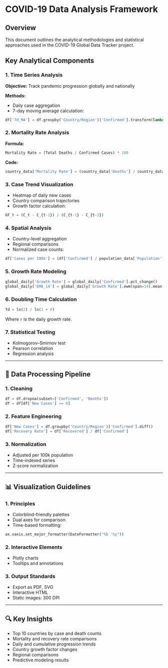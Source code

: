 # COVID-19 Data Analysis Framework

## Overview

This document outlines the analytical methodologies and statistical approaches used in the COVID-19 Global Data Tracker project.

## Key Analytical Components

### 1. Time Series Analysis

**Objective:** Track pandemic progression globally and nationally

**Methods:**

- Daily case aggregation
- 7-day moving average calculation:

```python
df['7d_MA'] = df.groupby('Country/Region')['Confirmed'].transform(lambda x: x.rolling(7).mean())
```

### 2. Mortality Rate Analysis

**Formula:**

```python
Mortality Rate = (Total Deaths / Confirmed Cases) * 100
```

**Code:**

```python
country_data['Mortality Rate'] = (country_data['Deaths'] / country_data['Confirmed']) * 100
```

### 3. Case Trend Visualization

- Heatmap of daily new cases
- Country comparison trajectories
- Growth factor calculation:

```python
GF_t = (C_t - C_{t-1}) / (C_{t-1} - C_{t-2})
```

### 4. Spatial Analysis

- Country-level aggregation
- Regional comparisons
- Normalized case counts:

```python
df['Cases per 100k'] = (df['Confirmed'] / population_data['Population']) * 1e5
```

### 5. Growth Rate Modeling

```python
global_daily['Growth Rate'] = global_daily['Confirmed'].pct_change()
global_daily['EMA_14'] = global_daily['Growth Rate'].ewm(span=14).mean()
```

### 6. Doubling Time Calculation

```python
Td = ln(2) / ln(1 + r)
```

Where `r` is the daily growth rate.

### 7. Statistical Testing

- Kolmogorov–Smirnov test
- Pearson correlation
- Regression analysis

---

## 🧪 Data Processing Pipeline

### 1. Cleaning

```python
df = df.dropna(subset=['Confirmed', 'Deaths'])
df = df[df['New Cases'] >= 0]
```

### 2. Feature Engineering

```python
df['New Cases'] = df.groupby('Country/Region')['Confirmed'].diff()
df['Recovery Rate'] = df['Recovered'] / df['Confirmed']
```

### 3. Normalization

- Adjusted per 100k population
- Time-indexed series
- Z-score normalization

---

## 📊 Visualization Guidelines

### 1. Principles

- Colorblind-friendly palettes
- Dual axes for comparison
- Time-based formatting:

```python
ax.xaxis.set_major_formatter(DateFormatter("%b '%y"))
```

### 2. Interactive Elements

- Plotly charts
- Tooltips and annotations

### 3. Output Standards

- Export as PDF, SVG
- Interactive HTML
- Static images: 300 DPI

---

## 🔍 Key Insights

- Top 10 countries by case and death counts
- Mortality and recovery rate comparisons
- Daily and cumulative progression trends
- Country growth factor changes
- Regional comparisons
- Predictive modeling results
